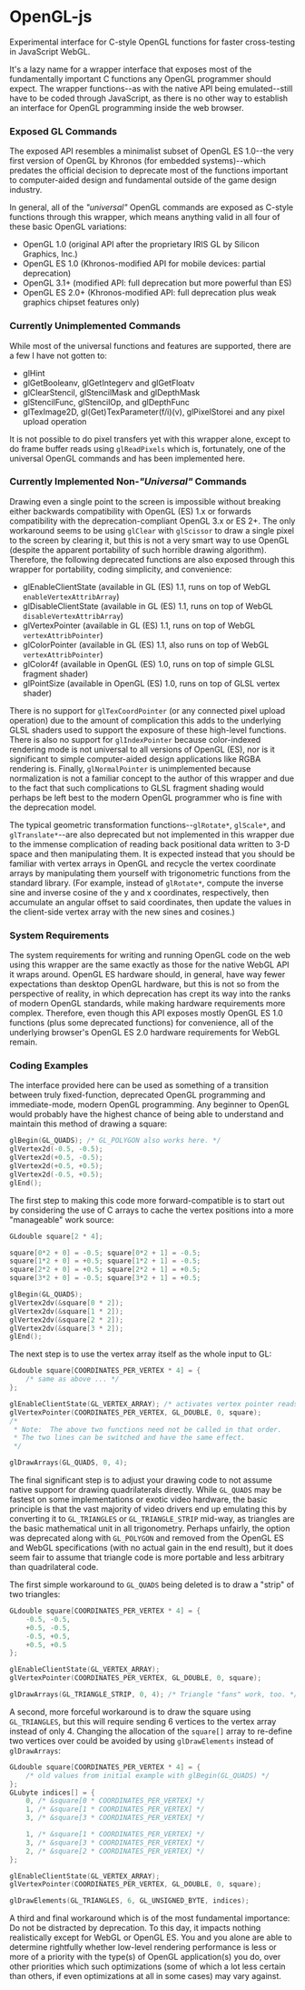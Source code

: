 # OpenGL-js
Experimental interface for C-style OpenGL functions for faster cross-testing in JavaScript WebGL.

It's a lazy name for a wrapper interface that exposes most of the fundamentally important C functions any OpenGL programmer should expect.  The wrapper functions--as with the native API being emulated--still have to be coded through JavaScript, as there is no other way to establish an interface for OpenGL programming inside the web browser.

### Exposed GL Commands
The exposed API resembles a minimalist subset of OpenGL ES 1.0--the very first version of OpenGL by Khronos (for embedded systems)--which predates the official decision to deprecate most of the functions important to computer-aided design and fundamental outside of the game design industry.

In general, all of the _"universal"_ OpenGL commands are exposed as C-style functions through this wrapper, which means anything valid in all four of these basic OpenGL variations:
* OpenGL 1.0 (original API after the proprietary IRIS GL by Silicon Graphics, Inc.)
* OpenGL ES 1.0 (Khronos-modified API for mobile devices:  partial deprecation)
* OpenGL 3.1+ (modified API:  full deprecation but more powerful than ES)
* OpenGL ES 2.0+ (Khronos-modified API:  full deprecation plus weak graphics chipset features only)

### Currently Unimplemented Commands
While most of the universal functions and features are supported, there are a few I have not gotten to:
* glHint
* glGetBooleanv, glGetIntegerv and glGetFloatv
* glClearStencil, glStencilMask and glDepthMask
* glStencilFunc, glStencilOp, and glDepthFunc
* glTexImage2D, gl(Get)TexParameter(f/i)(v), glPixelStorei and any pixel upload operation

It is not possible to do pixel transfers yet with this wrapper alone, except to do frame buffer reads using `glReadPixels` which is, fortunately, one of the universal OpenGL commands and has been implemented here.

### Currently Implemented Non-_"Universal"_ Commands
Drawing even a single point to the screen is impossible without breaking either backwards compatibility with OpenGL (ES) 1.x or forwards compatibility with the deprecation-compliant OpenGL 3.x or ES 2+.  The only workaround seems to be using `glClear` with `glScissor` to draw a single pixel to the screen by clearing it, but this is not a very smart way to use OpenGL (despite the apparent portability of such horrible drawing algorithm).  Therefore, the following deprecated functions are also exposed through this wrapper for portability, coding simplicity, and convenience:
* glEnableClientState (available in GL (ES) 1.1, runs on top of WebGL `enableVertexAttribArray`)
* glDisableClientState (available in GL (ES) 1.1, runs on top of WebGL `disableVertexAttribArray`)
* glVertexPointer (available in GL (ES) 1.1, runs on top of WebGL `vertexAttribPointer`)
* glColorPointer (available in GL (ES) 1.1, also runs on top of WebGL `vertexAttribPointer`)
* glColor4f (available in OpenGL (ES) 1.0, runs on top of simple GLSL fragment shader)
* glPointSize (available in OpenGL (ES) 1.0, runs on top of GLSL vertex shader)

There is no support for `glTexCoordPointer` (or any connected pixel upload operation) due to the amount of complication this adds to the underlying GLSL shaders used to support the exposure of these high-level functions.  There is also no support for `glIndexPointer` because color-indexed rendering mode is not universal to all versions of OpenGL (ES), nor is it significant to simple computer-aided design applications like RGBA rendering is.  Finally, `glNormalPointer` is unimplemented because normalization is not a familiar concept to the author of this wrapper and due to the fact that such complications to GLSL fragment shading would perhaps be left best to the modern OpenGL programmer who is fine with the deprecation model.

The typical geometric transformation functions--`glRotate*`, `glScale*`, and `glTranslate*`--are also deprecated but not implemented in this wrapper due to the immense complication of reading back positional data written to 3-D space and then manipulating them.  It is expected instead that you should be familiar with vertex arrays in OpenGL and recycle the vertex coordinate arrays by manipulating them yourself with trigonometric functions from the standard library.  (For example, instead of `glRotate*`, compute the inverse sine and inverse cosine of the y and x coordinates, respectively, then accumulate an angular offset to said coordinates, then update the values in the client-side vertex array with the new sines and cosines.)

### System Requirements
The system requirements for writing and running OpenGL code on the web using this wrapper are the same exactly as those for the native WebGL API it wraps around.  OpenGL ES hardware should, in general, have way fewer expectations than desktop OpenGL hardware, but this is not so from the perspective of reality, in which deprecation has crept its way into the ranks of modern OpenGL standards, while making hardware requirements more complex.  Therefore, even though this API exposes mostly OpenGL ES 1.0 functions (plus some deprecated functions) for convenience, all of the underlying browser's OpenGL ES 2.0 hardware requirements for WebGL remain.

### Coding Examples

The interface provided here can be used as something of a transition between truly fixed-function, deprecated OpenGL programming and immediate-mode, modern OpenGL programming.  Any beginner to OpenGL would probably have the highest chance of being able to understand and maintain this method of drawing a square:
```c
glBegin(GL_QUADS); /* GL_POLYGON also works here. */
glVertex2d(-0.5, -0.5);
glVertex2d(+0.5, -0.5);
glVertex2d(+0.5, +0.5);
glVertex2d(-0.5, +0.5);
glEnd();
```
The first step to making this code more forward-compatible is to start out by considering the use of C arrays to cache the vertex positions into a more "manageable" work source:
```c
GLdouble square[2 * 4];

square[0*2 + 0] = -0.5; square[0*2 + 1] = -0.5;
square[1*2 + 0] = +0.5; square[1*2 + 1] = -0.5;
square[2*2 + 0] = +0.5; square[2*2 + 1] = +0.5;
square[3*2 + 0] = -0.5; square[3*2 + 1] = +0.5;

glBegin(GL_QUADS);
glVertex2dv(&square[0 * 2]);
glVertex2dv(&square[1 * 2]);
glVertex2dv(&square[2 * 2]);
glVertex2dv(&square[3 * 2]);
glEnd();
```
The next step is to use the vertex array itself as the whole input to GL:
```c
GLdouble square[COORDINATES_PER_VERTEX * 4] = {
    /* same as above ... */
};

glEnableClientState(GL_VERTEX_ARRAY); /* activates vertex pointer reads */
glVertexPointer(COORDINATES_PER_VERTEX, GL_DOUBLE, 0, square);
/*
 * Note:  The above two functions need not be called in that order.
 * The two lines can be switched and have the same effect.
 */

glDrawArrays(GL_QUADS, 0, 4);
```
The final significant step is to adjust your drawing code to not assume native support for drawing quadrilaterals directly.  While `GL_QUADS` may be fastest on some implementations or exotic video hardware, the basic principle is that the vast majority of video drivers end up emulating this by converting it to `GL_TRIANGLES` or `GL_TRIANGLE_STRIP` mid-way, as triangles are the basic mathematical unit in all trigonometry.  Perhaps unfairly, the option was deprecated along with `GL_POLYGON` and removed from the OpenGL ES and WebGL specifications (with no actual gain in the end result), but it does seem fair to assume that triangle code is more portable and less arbitrary than quadrilateral code.

The first simple workaround to `GL_QUADS` being deleted is to draw a "strip" of two triangles:
```c
GLdouble square[COORDINATES_PER_VERTEX * 4] = {
    -0.5, -0.5,
    +0.5, -0.5,
    -0.5, +0.5,
    +0.5, +0.5
};

glEnableClientState(GL_VERTEX_ARRAY);
glVertexPointer(COORDINATES_PER_VERTEX, GL_DOUBLE, 0, square);

glDrawArrays(GL_TRIANGLE_STRIP, 0, 4); /* Triangle "fans" work, too. */
```

A second, more forceful workaround is to draw the square using `GL_TRIANGLES`, but this will require sending 6 vertices to the vertex array instead of only 4.  Changing the allocation of the `square[]` array to re-define two vertices over could be avoided by using `glDrawElements` instead of `glDrawArrays`:
```c
GLdouble square[COORDINATES_PER_VERTEX * 4] = {
    /* old values from initial example with glBegin(GL_QUADS) */
};
GLubyte indices[] = {
    0, /* &square[0 * COORDINATES_PER_VERTEX] */
    1, /* &square[1 * COORDINATES_PER_VERTEX] */
    3, /* &square[3 * COORDINATES_PER_VERTEX] */

    1, /* &square[1 * COORDINATES_PER_VERTEX] */
    3, /* &square[3 * COORDINATES_PER_VERTEX] */
    2, /* &square[2 * COORDINATES_PER_VERTEX] */
};

glEnableClientState(GL_VERTEX_ARRAY);
glVertexPointer(COORDINATES_PER_VERTEX, GL_DOUBLE, 0, square);

glDrawElements(GL_TRIANGLES, 6, GL_UNSIGNED_BYTE, indices);
```

A third and final workaround which is of the most fundamental importance:  Do not be distracted by deprecation.  To this day, it impacts nothing realistically except for WebGL or OpenGL ES.  You and you alone are able to determine rightfully whether low-level rendering performance is less or more of a priority with the type(s) of OpenGL application(s) you do, over other priorities which such optimizations (some of which a lot less certain than others, if even optimizations at all in some cases) may vary against.
